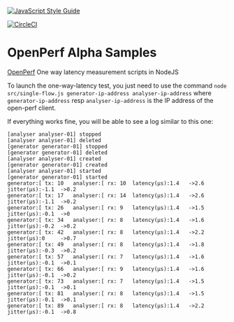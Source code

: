 [![JavaScript Style Guide](https://img.shields.io/badge/code_style-standard-brightgreen.svg)](https://standardjs.com)

[![CircleCI](https://circleci.com/gh/ronanjs/openperf-alpha.svg?style=svg)](https://circleci.com/gh/ronanjs/openperf-alpha)


# OpenPerf Alpha Samples


[OpenPerf](https://github.com/Spirent/openperf/) One way latency measurement scripts in NodeJS


To launch the one-way-latency test, you just need to use the command `node src/single-flow.js generator-ip-address analyser-ip-address` where `generator-ip-address` resp `analyser-ip-address` is the IP address of the open-perf client.

If everything works fine, you will be able to see a log similar to this one:

```
[analyser analyser-01] stopped
[analyser analyser-01] deleted
[generator generator-01] stopped
[generator generator-01] deleted
[analyser analyser-01] created
[generator generator-01] created
[analyser analyser-01] started
[generator generator-01] started
generator:[ tx: 10   analyser:[ rx: 10  latency(µs):1.4   ->2.6     jitter(µs):-1.1  ->0.2
generator:[ tx: 17   analyser:[ rx: 14  latency(µs):1.4   ->2.6     jitter(µs):-1.1  ->0.2
generator:[ tx: 26   analyser:[ rx: 9   latency(µs):1.4   ->1.5     jitter(µs):-0.1  ->0
generator:[ tx: 34   analyser:[ rx: 8   latency(µs):1.4   ->1.6     jitter(µs):-0.2  ->0.2
generator:[ tx: 42   analyser:[ rx: 8   latency(µs):1.4   ->2.2     jitter(µs):0     ->0.7
generator:[ tx: 49   analyser:[ rx: 8   latency(µs):1.4   ->1.8     jitter(µs):-0.3  ->0.2
generator:[ tx: 57   analyser:[ rx: 7   latency(µs):1.4   ->1.6     jitter(µs):-0.1  ->0.1
generator:[ tx: 66   analyser:[ rx: 9   latency(µs):1.4   ->1.6     jitter(µs):-0.1  ->0.2
generator:[ tx: 73   analyser:[ rx: 7   latency(µs):1.4   ->1.5     jitter(µs):-0.1  ->0.1
generator:[ tx: 81   analyser:[ rx: 8   latency(µs):1.4   ->1.5     jitter(µs):-0.1  ->0.1
generator:[ tx: 89   analyser:[ rx: 8   latency(µs):1.4   ->2.2     jitter(µs):-0.1  ->0.8
```
